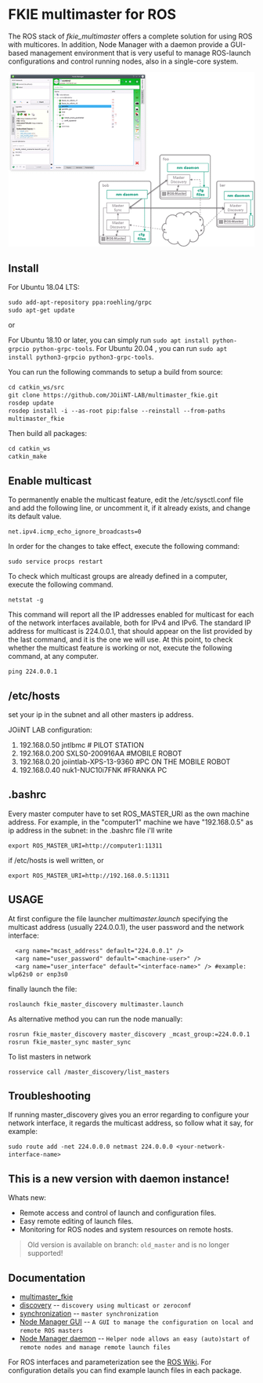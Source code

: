 # FKIE multimaster for ROS

The ROS stack of *fkie_multimaster* offers a complete solution for using ROS with multicores.
In addition, Node Manager with a daemon provide a GUI-based management environment that is very useful to manage ROS-launch configurations and control running nodes, also in a single-core system.

![multimaster overview](multimaster_overview.png)


## Install


For Ubuntu 18.04 LTS:
```
sudo add-apt-repository ppa:roehling/grpc
sudo apt-get update
```

or 

For Ubuntu 18.10 or later, you can simply run `sudo apt install python-grpcio python-grpc-tools`. 
For Ubuntu 20.04 , you can  run `sudo apt install python3-grpcio python3-grpc-tools`. 


You can run the following commands to setup a build from source:

```
cd catkin_ws/src
git clone https://github.com/JOiiNT-LAB/multimaster_fkie.git
rosdep update
rosdep install -i --as-root pip:false --reinstall --from-paths multimaster_fkie
```

Then build all packages:
```
cd catkin_ws
catkin_make
```
## Enable multicast
To permanently enable the multicast feature, edit the /etc/sysctl.conf file and add the following line, or uncomment it, if it already exists, and change its default value.
```
net.ipv4.icmp_echo_ignore_broadcasts=0
```
In order for the changes to take effect, execute the following command:
```
sudo service procps restart
```
To check which multicast groups are already defined in a computer, execute the following
command.
```
netstat -g
```
This command will report all the IP addresses enabled for multicast for each of the network
interfaces available, both for IPv4 and IPv6. The standard IP address for multicast is 224.0.0.1,
that should appear on the list provided by the last command, and it is the one we will use.
At this point, to check whether the multicast feature is working or not, execute the following
command, at any computer.

```
ping 224.0.0.1
```

## /etc/hosts
set your ip in the subnet and all other masters ip address.

JOiiNT LAB configuration:

1. 192.168.0.50	jntlbmc # PILOT STATION
2. 192.168.0.200	SXLS0-200916AA #MOBILE ROBOT
3. 192.168.0.20	joiintlab-XPS-13-9360 #PC ON THE MOBILE ROBOT
4. 192.168.0.40	nuk1-NUC10i7FNK #FRANKA PC

## .bashrc
Every master computer have to set ROS_MASTER_URI as the own machine address.
For example, in the "computer1" machine we have "192.168.0.5" as ip address in the subnet:
in the .bashrc file i'll write
```
export ROS_MASTER_URI=http://computer1:11311
```
if /etc/hosts is well written, or
```
export ROS_MASTER_URI=http://192.168.0.5:11311
```

## USAGE
At first configure the file launcher _multimaster.launch_ specifying the multicast address (usually 224.0.0.1), the user password and the network interface:
```
  <arg name="mcast_address" default="224.0.0.1" />
  <arg name="user_password" default="<machine-user>" /> 
  <arg name="user_interface" default="<interface-name>" /> #example: wlp62s0 or enp3s0
```
finally launch the file:
```
roslaunch fkie_master_discovery multimaster.launch
```
As alternative method you can run the node manually:

```
rosrun fkie_master_discovery master_discovery _mcast_group:=224.0.0.1
rosrun fkie_master_sync master_sync
```

To list masters in network
```
rosservice call /master_discovery/list_masters
```

## Troubleshooting

If running master_discovery gives you an error regarding to configure your network interface, it regards the multicast address, so follow what it say, for example:

```
sudo route add -net 224.0.0.0 netmast 224.0.0.0 <your-network-interface-name>
```


## This is a new version with daemon instance!

Whats new:

 * Remote access and control of launch and configuration files.
 * Easy remote editing of launch files.
 * Monitoring for ROS nodes and system resources on remote hosts.

> Old version is available on branch: `old_master` and is no longer supported!

## Documentation

* [multimaster\_fkie](http://fkie.github.io/multimaster_fkie)
* [discovery](http://fkie.github.io/multimaster_fkie/master_discovery.html) -- `discovery using multicast or zeroconf`
* [synchronization](http://fkie.github.io/multimaster_fkie/master_sync.html) -- `master synchronization`
* [Node Manager GUI](http://fkie.github.io/multimaster_fkie/node_manager.html) -- `A GUI to manage the configuration on local and remote ROS masters`
* [Node Manager daemon](http://fkie.github.io/multimaster_fkie/node_manager_daemon.html) -- `Helper node allows an easy (auto)start of remote nodes and manage remote launch files`

For ROS interfaces and parameterization see the [ROS Wiki](http://www.ros.org/wiki/multimaster_fkie). For configuration details you can find example launch files in each package.

